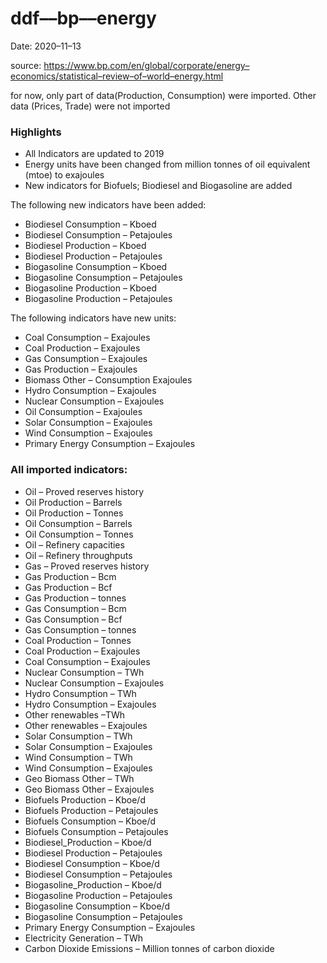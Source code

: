 # ddf––bp––energy
Date: 2020–11–13

source: https://www.bp.com/en/global/corporate/energy–economics/statistical–review–of–world–energy.html

for now, only part of data(Production, Consumption) were imported. Other data (Prices, Trade) were not imported

### Highlights

* All Indicators are updated to 2019
* Energy units have been changed from million tonnes of oil equivalent (mtoe)  to exajoules
* New indicators for Biofuels; Biodiesel and Biogasoline are added


The following new indicators have been added:

* Biodiesel Consumption – Kboed
* Biodiesel Consumption – Petajoules
* Biodiesel Production – Kboed
* Biodiesel Production – Petajoules
* Biogasoline Consumption – Kboed
* Biogasoline Consumption – Petajoules
* Biogasoline Production – Kboed
* Biogasoline Production – Petajoules

The following indicators have new units:

* Coal Consumption – Exajoules
* Coal Production – Exajoules
* Gas Consumption – Exajoules
* Gas Production – Exajoules
* Biomass Other – Consumption Exajoules
* Hydro Consumption – Exajoules
* Nuclear Consumption – Exajoules
* Oil Consumption – Exajoules
* Solar Consumption – Exajoules
* Wind Consumption –  Exajoules
* Primary Energy Consumption – Exajoules
 

### All imported indicators:

* Oil – Proved reserves history
* Oil Production – Barrels
* Oil Production – Tonnes
* Oil Consumption – Barrels
* Oil Consumption – Tonnes
* Oil – Refinery capacities
* Oil – Refinery throughputs
* Gas – Proved reserves history
* Gas Production – Bcm
* Gas Production – Bcf
* Gas Production – tonnes
* Gas Consumption – Bcm
* Gas Consumption – Bcf
* Gas Consumption – tonnes
* Coal Production – Tonnes
* Coal Production – Exajoules
* Coal Consumption –  Exajoules
* Nuclear Consumption – TWh
* Nuclear Consumption – Exajoules
* Hydro Consumption – TWh
* Hydro Consumption – Exajoules
* Other renewables –TWh
* Other renewables – Exajoules
* Solar Consumption – TWh
* Solar Consumption – Exajoules
* Wind Consumption – TWh
* Wind Consumption – Exajoules
* Geo Biomass Other – TWh
* Geo Biomass Other – Exajoules
* Biofuels Production – Kboe/d
* Biofuels Production – Petajoules
* Biofuels Consumption – Kboe/d
* Biofuels Consumption – Petajoules
* Biodiesel_Production – Kboe/d
* Biodiesel Production – Petajoules
* Biodiesel Consumption – Kboe/d
* Biodiesel Consumption – Petajoules
* Biogasoline_Production – Kboe/d
* Biogasoline Production – Petajoules
* Biogasoline Consumption – Kboe/d
* Biogasoline Consumption – Petajoules
* Primary Energy Consumption – Exajoules
* Electricity Generation – TWh
* Carbon Dioxide Emissions – Million tonnes of carbon dioxide

